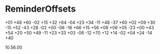 # ReminderOffsets

+01 +48 +60 -02 +15 +32 +64 -04 +23 +34
-11 +48 -37 +60 +02 +09 +30 -15 +52 -43
+28 -02 +00 -06 -16 +66 +15 +56 +06 +06
+05 -23 +00 +43 +54 +20 +50 +49 -11 +23
+33 +03 -06 -12 +70 +12 +14 -02 +04 +24
-14 +40

10.56.00
